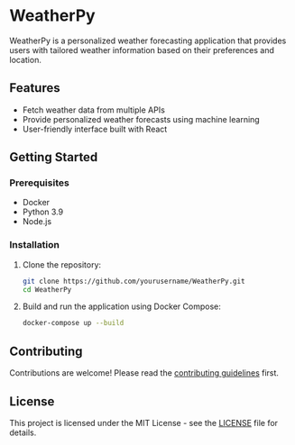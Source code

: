 # WeatherPy

WeatherPy is a personalized weather forecasting application that provides users with tailored weather information based on their preferences and location.

## Features
- Fetch weather data from multiple APIs
- Provide personalized weather forecasts using machine learning
- User-friendly interface built with React

## Getting Started
### Prerequisites
- Docker
- Python 3.9
- Node.js

### Installation
1. Clone the repository:
   ```sh
   git clone https://github.com/yourusername/WeatherPy.git
   cd WeatherPy

2. Build and run the application using Docker Compose:
   ```sh
   docker-compose up --build

## Contributing
Contributions are welcome! Please read the [contributing guidelines](CONTRIBUTING.md) first.

## License
This project is licensed under the MIT License - see the [LICENSE](LICENSE) file for details.